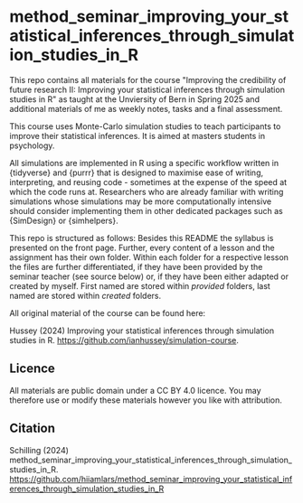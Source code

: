 # method_seminar_improving_your_statistical_inferences_through_simulation_studies_in_R

This repo contains all materials for the course "Improving the credibility of future research II: Improving your statistical inferences through simulation studies in R" as taught at the Unviersity of Bern in Spring 2025 and additional materials of me as weekly notes, tasks and a final assessment.

This course uses Monte-Carlo simulation studies to teach participants to improve their statistical inferences. It is aimed at masters students in psychology.

All simulations are implemented in R using a specific workflow written in {tidyverse} and {purrr} that is designed to maximise ease of writing, interpreting, and reusing code - sometimes at the expense of the speed at which the code runs at. Researchers who are already familiar with writing simulations whose simulations may be more computationally intensive should consider implementing them in other dedicated packages such as {SimDesign} or {simhelpers}.

This repo is structured as follows: Besides this README the syllabus is presented on the front page. Further, every content of a lesson and the assignment has their own folder. Within each folder for a respective lesson the files are further differentiated, if they have been provided by the seminar teacher (see source below) or, if they have been either adapted or created by myself. First named are stored within *provided* folders, last named are stored within *created* folders.  

All original material of the course can be found here:

Hussey (2024) Improving your statistical inferences through simulation studies in R. https://github.com/ianhussey/simulation-course.

## Licence

All materials are public domain under a CC BY 4.0 licence. You may therefore use or modify these materials however you like with attribution.

## Citation

Schilling (2024) method_seminar_improving_your_statistical_inferences_through_simulation_studies_in_R. https://github.com/hiiamlars/method_seminar_improving_your_statistical_inferences_through_simulation_studies_in_R
